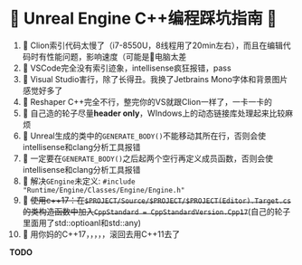 # 💩 Unreal Engine C++编程踩坑指南 💩 

1. 💩 Clion索引代码太慢了（i7-8550U，8线程用了20min左右），而且在编辑代码时有性能问题，影响速度（可能是👴电脑太差
2. 💩 VSCode完全没有索引迹象，intellisense疯狂报错，pass
3. 💩 Visual Studio害行，除了长得丑。我换了Jetbrains Mono字体和背景图片感觉好多了
4. 💩 Reshaper C++完全不行，整完你的VS就跟Clion一样了，一卡一卡的
5. 💩 自己造的轮子尽量**header only**，WIndows上的动态链接库处理起来比较麻烦
6. 💩 Unreal生成的类中的`GENERATE_BODY()`不能移动其所在行，否则会使intellisense和clang分析工具报错
7. 💩 一定要在`GENERATE_BODY()`之后起两个空行再定义成员函数，否则会使intellisense和clang分析工具报错
8. 💩 解决`GEngine`未定义: `#include "Runtime/Engine/Classes/Engine/Engine.h"`
9. 💩 ~~使用c++17：在`$PROJECT/Source/$PROJECT/$PROJECT(Editor).Target.cs`的类构造函数中加入`CppStandard = CppStandardVersion.Cpp17`~~(自己的轮子里面用了std::optioanl和std::any)
10. 💩 用你妈的C++17，，，，，滚回去用C++11去了

**TODO**